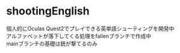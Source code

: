 # shootingEnglish
個人的にOculas Quest2でプレイできる英単語シューティングを開発中<br>
アルファベットが落下してくる処理をfallenブランチで作成中<br>
mainブランチの基礎は銃が撃てるのみ
